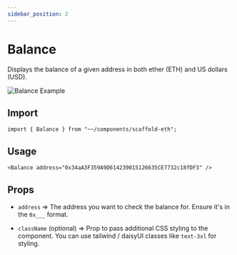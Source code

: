 ```yaml
---
sidebar_position: 2
---
```


# Balance

Displays the balance of a given address in both ether (ETH) and US dollars (USD).

![Balance Example](/img/Balance.png)

## Import

```tsx
import { Balance } from "~~/components/scaffold-eth";
```

## Usage

```tsx
<Balance address="0x34aA3F359A9D614239015126635CE7732c18fDF3" />
```

## Props

- `address` => The address you want to check the balance for. Ensure it's in the `0x___` format.

- `className` (optional) => Prop to pass additional CSS styling to the component. You can use tailwind / daisyUI classes like `text-3xl` for styling.
